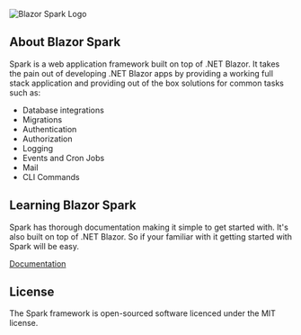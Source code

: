 ![Blazor Spark Logo](https://i.imgur.com/kqd8VIg.png "Blazor Spark")

## About Blazor Spark
Spark is a web application framework built on top of .NET Blazor. It takes the pain out of developing .NET Blazor apps by providing a working full stack application and providing out of the box solutions for common tasks such as:

- Database integrations
- Migrations
- Authentication
- Authorization
- Logging
- Events and Cron Jobs
- Mail
- CLI Commands

## Learning Blazor Spark
Spark has thorough documentation making it simple to get started with. It's also built on top of .NET Blazor. So if your familiar with it getting started with Spark will be easy.

[Documentation](https://blazorspark.com/)

## License
The Spark framework is open-sourced software licenced under the MIT license.